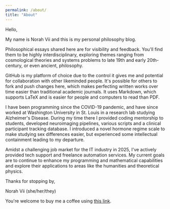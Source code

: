 ```yaml
---
permalink: /about/
title: "About"
---
```


Hello,

My name is Norah Vii and this is my personal philosophy blog.  

Philosophical essays shared here are for visibility and feedback. You'll find them to be highly interdisciplinary, exploring themes ranging from cosmological theories and systems problems to late 19th and early 20th-century, or even ancient, philosophy.  

GitHub is my platform of choice due to the control it gives me and potential for collaboration with other likeminded people. It's possible for others to fork and push changes here, which makes perfecting written works over time easier than traditional academic journals. It uses Markdown, which supports LaTeX and is easier for people and computers to read than PDF.  

I have been programming since the COVID-19 pandemic, and have since worked at Washington University in St. Louis in a research lab studying Alzheimer's Disease. During my time there I provided coding mentorship to students, developed neuroimaging pipelines, various scripts and a clinical participant tracking database. I introduced a novel hormone regime scale to make studying sex differences easier, but experienced some intellectual containment leading to my departure.  

Amidst a challenging job market for the IT industry in 2025, I've actively provided tech support and freelance automation services. My current goals are to continue to enhance my programming and mathematical capabilities and explore their applications to areas like the humanities and theoretical physics.  

Thanks for stopping by,

Norah Vii (she/her/they)

You're welcome to buy me a coffee using [this link](https://cash.app/$nv7mon).